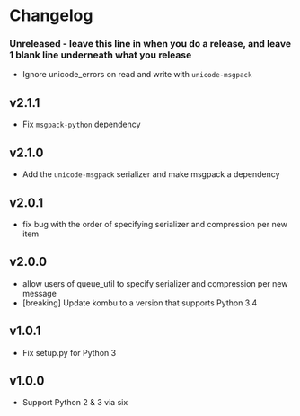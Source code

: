 # Changelog
### Unreleased - leave this line in when you do a release, and leave 1 blank line underneath what you release
- Ignore unicode_errors on read and write with `unicode-msgpack`

## v2.1.1
- Fix `msgpack-python` dependency

## v2.1.0
- Add the `unicode-msgpack` serializer and make msgpack a dependency

## v2.0.1
- fix bug with the order of specifying serializer and compression per new item

## v2.0.0
- allow users of queue_util to specify serializer and compression per new message
- [breaking] Update kombu to a version that supports Python 3.4

## v1.0.1
- Fix setup.py for Python 3

## v1.0.0
- Support Python 2 & 3 via six
